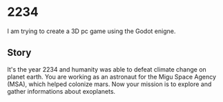 # 2234

I am trying to create a 3D pc game using the Godot enigne.

## Story

It's the year 2234 and humanity was able to defeat climate change on planet earth. You are working as an astronaut for the Migu Space Agency (MSA), which helped colonize mars. Now your mission is to explore and gather informations about exoplanets.
